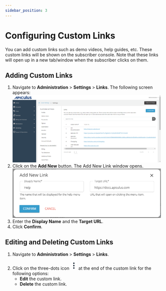 ```yaml
---
sidebar_position: 3
---
```

# Configuring Custom Links

You can add custom links such as demo videos, help guides, etc. These custom links will be shown on the subscriber console. Note that these links will open up in a new tab/window when the subscriber clicks on them. 

## Adding Custom Links

1. Navigate to **Administration** > **Settings** > **Links**. The following screen appears:
   ![Custom Links](img/customlinks.png)
2. Click on the **Add New** button. The Add New Link window opens.
    ![Custom Links](img/customlinks1.png)
3. Enter the **Display Name** and the **Target URL**.
4. Click **Confirm**.

## Editing and Deleting Custom Links
1. Navigate to **Administration** > **Settings** > **Links**. 
2. Click on the three-dots icon ![Three dots](img/threedots.png) at the end of the custom link for the following options:
	- **Edit** the custom link.
	- **Delete** the custom link.


